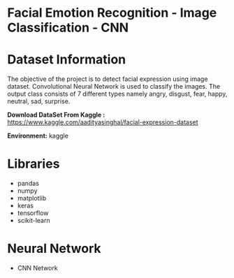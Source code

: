 # Facial Emotion Recognition - Image Classification - CNN


# Dataset Information

The objective of the project is to detect facial expression using image dataset. Convolutional Neural Network is used to classify the images. The output class consists of 7 different types namely angry, disgust, fear, happy, neutral, sad, surprise.

**Download DataSet From Kaggle :** https://www.kaggle.com/aadityasinghal/facial-expression-dataset

**Environment:** kaggle

# Libraries

- pandas
- numpy
- matplotlib
- keras
- tensorflow
- scikit-learn

# Neural Network

- CNN Network
  
